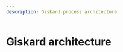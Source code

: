 ```yaml
---
description: Giskard process architecture
---
```


# Giskard architecture

<figure><img src="../../.gitbook/assets/Architecture.jpg" alt=""><figcaption></figcaption></figure>
